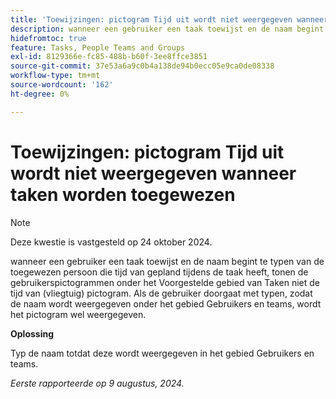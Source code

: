 ```yaml
---
title: 'Toewijzingen: pictogram Tijd uit wordt niet weergegeven wanneer taken worden toegewezen'
description: wanneer een gebruiker een taak toewijst en de naam begint te typen van de toegewezen persoon die tijd van gepland tijdens de taak heeft, tonen de gebruikerspictogrammen onder het Voorgestelde gebied van Taken niet de tijd van (vliegtuig) pictogram. Als de gebruiker doorgaat met typen, zodat de naam wordt weergegeven onder het gebied Gebruikers en teams, wordt het pictogram wel weergegeven.
hidefromtoc: true
feature: Tasks, People Teams and Groups
exl-id: 8129366e-fc85-488b-b60f-3ee8ffce3851
source-git-commit: 37e53a6a9c0b4a138de94b0ecc05e9ca0de08338
workflow-type: tm+mt
source-wordcount: '162'
ht-degree: 0%

---
```


# Toewijzingen: pictogram Tijd uit wordt niet weergegeven wanneer taken worden toegewezen

>[!NOTE]
>
>Deze kwestie is vastgesteld op 24 oktober 2024.

wanneer een gebruiker een taak toewijst en de naam begint te typen van de toegewezen persoon die tijd van gepland tijdens de taak heeft, tonen de gebruikerspictogrammen onder het Voorgestelde gebied van Taken niet de tijd van (vliegtuig) pictogram. Als de gebruiker doorgaat met typen, zodat de naam wordt weergegeven onder het gebied Gebruikers en teams, wordt het pictogram wel weergegeven.

**Oplossing**

Typ de naam totdat deze wordt weergegeven in het gebied Gebruikers en teams.

_Eerste rapporteerde op 9 augustus, 2024._
